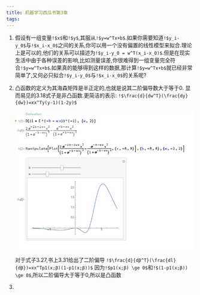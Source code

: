 ```yaml
---
title: 机器学习西瓜书第3章
tags: 
---
```


1. 假设有一组变量`!$x$`和`!$y$`,其服从`!$y=w^Tx+b$`.如果你需要知道`!$y_i-y_0$`与`!$x_i-x_0$`之间的关系,你可以用一个没有偏置的线性模型来拟合.理论上是可以的,他们的关系可以描述为`!$y_i-y_0 = w^T(x_i-x_0)$`.但是在现实生活中由于各种误差的影响,比如测量误差,你很难得到一组变量完全符合`!$y=w^Tx+b$`.如果真的能够得到这样的数据,那计算`!$y=w^Tx+b$`就已经非常简单了,又何必只拟合`!$y_i-y_0$`与`!$x_i-x_0$`的关系呢?
2. 凸函数的定义为其海森矩阵是半正定的,也就是说其二阶偏导数大于等于0.
	显而易见的3.18式子是非凸函数.更简洁的表示:
	`!$\frac{d}{dw^T}(\frac{dy}{dw})=xx^Ty(y-1)(1-2y)$`

	![3.18二阶偏导与示例画图][1]
	
	对于式子3.27,书上3.31给出了二阶偏导
	`!$\frac{d}{dβ^T}(\frac{dl}{dβ})=xx^Tp1(x;β)(1-p1(x;β))$`
	因为`!$p1(x;β) \ge 0$`和`!$(1-p1(x;β)) \ge 0$`,所以二阶偏导大于等于0,所以是凸函数
3. 


  [1]: ./images/1506495665313.jpg